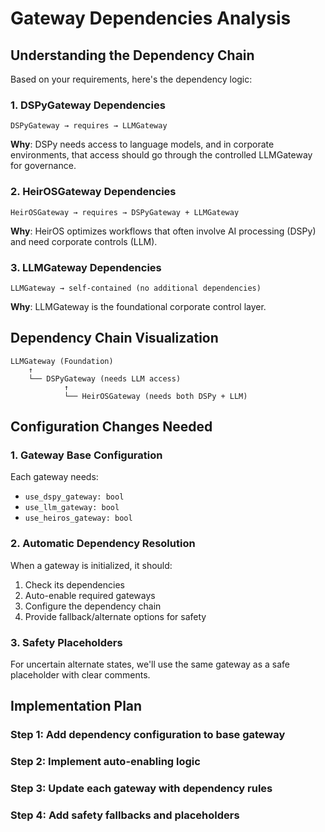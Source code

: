 # Gateway Dependencies Analysis

## Understanding the Dependency Chain

Based on your requirements, here's the dependency logic:

### 1. **DSPyGateway Dependencies**
```
DSPyGateway → requires → LLMGateway
```
**Why**: DSPy needs access to language models, and in corporate environments, that access should go through the controlled LLMGateway for governance.

### 2. **HeirOSGateway Dependencies** 
```
HeirOSGateway → requires → DSPyGateway + LLMGateway
```
**Why**: HeirOS optimizes workflows that often involve AI processing (DSPy) and need corporate controls (LLM).

### 3. **LLMGateway Dependencies**
```
LLMGateway → self-contained (no additional dependencies)
```
**Why**: LLMGateway is the foundational corporate control layer.

## Dependency Chain Visualization

```
LLMGateway (Foundation)
    ↑
    └── DSPyGateway (needs LLM access)
            ↑  
            └── HeirOSGateway (needs both DSPy + LLM)
```

## Configuration Changes Needed

### 1. **Gateway Base Configuration**
Each gateway needs:
- `use_dspy_gateway: bool`
- `use_llm_gateway: bool`  
- `use_heiros_gateway: bool`

### 2. **Automatic Dependency Resolution**
When a gateway is initialized, it should:
1. Check its dependencies
2. Auto-enable required gateways
3. Configure the dependency chain
4. Provide fallback/alternate options for safety

### 3. **Safety Placeholders**
For uncertain alternate states, we'll use the same gateway as a safe placeholder with clear comments.

## Implementation Plan

### Step 1: Add dependency configuration to base gateway
### Step 2: Implement auto-enabling logic
### Step 3: Update each gateway with dependency rules
### Step 4: Add safety fallbacks and placeholders